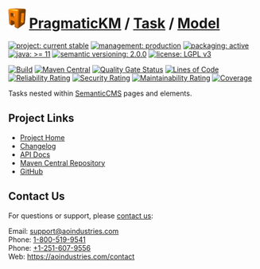 # [<img src="ao-logo.png" alt="AO Logo" width="35" height="40">](https://github.com/aoindustries) [PragmaticKM](https://github.com/aoindustries/pragmatickm) / [Task](https://github.com/aoindustries/pragmatickm-task) / [Model](https://github.com/aoindustries/pragmatickm-task-model)

[![project: current stable](https://pragmatickm.com/ao-badges/project-current-stable.svg)](https://aoindustries.com/life-cycle#project-current-stable)
[![management: production](https://pragmatickm.com/ao-badges/management-production.svg)](https://aoindustries.com/life-cycle#management-production)
[![packaging: active](https://pragmatickm.com/ao-badges/packaging-active.svg)](https://aoindustries.com/life-cycle#packaging-active)  
[![java: &gt;= 11](https://pragmatickm.com/ao-badges/java-11.svg)](https://docs.oracle.com/en/java/javase/11/docs/api/)
[![semantic versioning: 2.0.0](https://pragmatickm.com/ao-badges/semver-2.0.0.svg)](http://semver.org/spec/v2.0.0.html)
[![license: LGPL v3](https://pragmatickm.com/ao-badges/license-lgpl-3.0.svg)](https://www.gnu.org/licenses/lgpl-3.0)

[![Build](https://github.com/aoindustries/pragmatickm-task-model/workflows/Build/badge.svg?branch=master)](https://github.com/aoindustries/pragmatickm-task-model/actions?query=workflow%3ABuild)
[![Maven Central](https://maven-badges.herokuapp.com/maven-central/com.pragmatickm/pragmatickm-task-model/badge.svg)](https://maven-badges.herokuapp.com/maven-central/com.pragmatickm/pragmatickm-task-model)
[![Quality Gate Status](https://sonarcloud.io/api/project_badges/measure?branch=master&project=com.pragmatickm%3Apragmatickm-task-model&metric=alert_status)](https://sonarcloud.io/dashboard?branch=master&id=com.pragmatickm%3Apragmatickm-task-model)
[![Lines of Code](https://sonarcloud.io/api/project_badges/measure?branch=master&project=com.pragmatickm%3Apragmatickm-task-model&metric=ncloc)](https://sonarcloud.io/component_measures?branch=master&id=com.pragmatickm%3Apragmatickm-task-model&metric=ncloc)  
[![Reliability Rating](https://sonarcloud.io/api/project_badges/measure?branch=master&project=com.pragmatickm%3Apragmatickm-task-model&metric=reliability_rating)](https://sonarcloud.io/component_measures?branch=master&id=com.pragmatickm%3Apragmatickm-task-model&metric=Reliability)
[![Security Rating](https://sonarcloud.io/api/project_badges/measure?branch=master&project=com.pragmatickm%3Apragmatickm-task-model&metric=security_rating)](https://sonarcloud.io/component_measures?branch=master&id=com.pragmatickm%3Apragmatickm-task-model&metric=Security)
[![Maintainability Rating](https://sonarcloud.io/api/project_badges/measure?branch=master&project=com.pragmatickm%3Apragmatickm-task-model&metric=sqale_rating)](https://sonarcloud.io/component_measures?branch=master&id=com.pragmatickm%3Apragmatickm-task-model&metric=Maintainability)
[![Coverage](https://sonarcloud.io/api/project_badges/measure?branch=master&project=com.pragmatickm%3Apragmatickm-task-model&metric=coverage)](https://sonarcloud.io/component_measures?branch=master&id=com.pragmatickm%3Apragmatickm-task-model&metric=Coverage)

Tasks nested within [SemanticCMS](https://github.com/aoindustries/semanticcms) pages and elements.

## Project Links
* [Project Home](https://pragmatickm.com/task/model/)
* [Changelog](https://pragmatickm.com/task/model/changelog)
* [API Docs](https://pragmatickm.com/task/model/apidocs/)
* [Maven Central Repository](https://search.maven.org/artifact/com.pragmatickm/pragmatickm-task-model)
* [GitHub](https://github.com/aoindustries/pragmatickm-task-model)

## Contact Us
For questions or support, please [contact us](https://aoindustries.com/contact):

Email: [support@aoindustries.com](mailto:support@aoindustries.com)  
Phone: [1-800-519-9541](tel:1-800-519-9541)  
Phone: [+1-251-607-9556](tel:+1-251-607-9556)  
Web: https://aoindustries.com/contact
